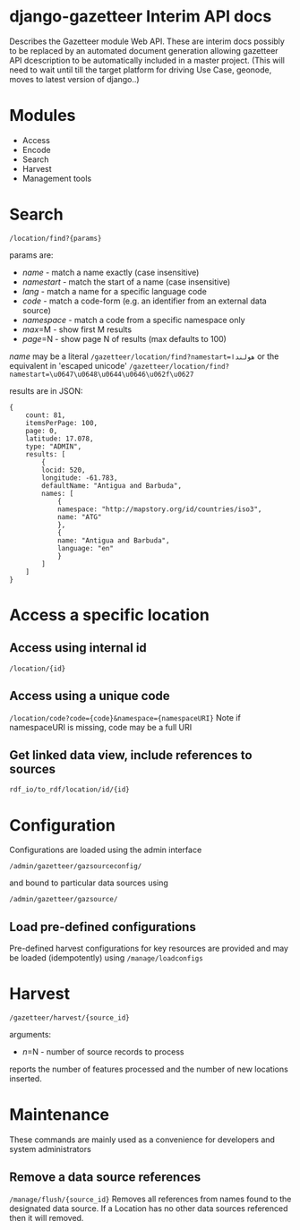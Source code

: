 # django-gazetteer Interim API docs

Describes the Gazetteer module Web API. These are interim docs possibly to be replaced by an automated document generation allowing gazetteer API dcescription to be automatically included in a master project. (This will need to wait until till the target platform for driving Use Case, geonode,  moves to latest version of django..)

# Modules
* Access
* Encode
* Search
* Harvest
* Management tools

# Search 
`/location/find?{params}`

params are:
* _name_ - match a name exactly (case insensitive)
* _namestart_ - match the start of a name (case insensitive)
* _lang_ - match a name for a specific language code
* _code_ - match a code-form (e.g. an identifier from an external data source)
* _namespace_ - match a code from a specific namespace only
* _max_=M - show first M results
* _page_=N - show page N of results (max defaults to 100)

_name_ may be a literal 
`/gazetteer/location/find?namestart=هولندا`
or the equivalent in 'escaped unicode'
`/gazetteer/location/find?namestart=\u0647\u0648\u0644\u0646\u062f\u0627`

results are in JSON:
```
{
	count: 81,
	itemsPerPage: 100,
	page: 0,
	latitude: 17.078,
	type: "ADMIN",
	results: [
		{
		locid: 520,
		longitude: -61.783,
		defaultName: "Antigua and Barbuda",
		names: [
			{
			namespace: "http://mapstory.org/id/countries/iso3",
			name: "ATG"
			},
			{
			name: "Antigua and Barbuda",
			language: "en"
			}
		]
	]
}
```

# Access a specific location

## Access using internal id
`/location/{id}`

## Access using a unique code
`/location/code?code={code}&namespace={namespaceURI}`
Note if namespaceURI is missing, code may be a full URI

## Get linked data view, include references to sources
`rdf_io/to_rdf/location/id/{id}`


# Configuration

Configurations are loaded using the admin interface

`/admin/gazetteer/gazsourceconfig/`

and bound to particular data sources using

`/admin/gazetteer/gazsource/`

## Load pre-defined configurations

Pre-defined harvest configurations for key resources are provided and may be loaded (idempotently) using
`/manage/loadconfigs`

# Harvest
`/gazetteer/harvest/{source_id}`

arguments:
* _n_=N - number of source records to process

reports the number of features processed and the number of new locations inserted.

# Maintenance

These commands are mainly used as a convenience for developers and system administrators
## Remove a data source references
`/manage/flush/{source_id}`
Removes all references from names found to the designated data source. If a Location has no other data sources referenced then it will removed.
